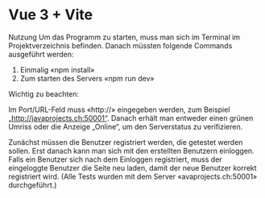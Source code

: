 # Vue 3 + Vite

Nutzung
Um das Programm zu starten, muss man sich im Terminal im Projektverzeichnis befinden. Danach müssten folgende Commands ausgeführt werden:

1.	Einmalig «npm install»
2.	Zum starten des Servers «npm run dev»

Wichtig zu beachten:

Im Port/URL-Feld muss «http://» eingegeben werden, zum Beispiel „http://javaprojects.ch:50001“. Danach erhält man entweder einen grünen Umriss oder die Anzeige „Online“, um den Serverstatus zu verifizieren.

Zunächst müssen die Benutzer registriert werden, die getestet werden sollen. Erst danach kann man sich mit den erstellten Benutzern einloggen. Falls ein Benutzer sich nach dem Einloggen registriert, muss der eingeloggte Benutzer die Seite neu laden, damit der neue Benutzer korrekt registriert wird. (Alle Tests wurden mit dem Server «avaprojects.ch:50001» durchgeführt.)
